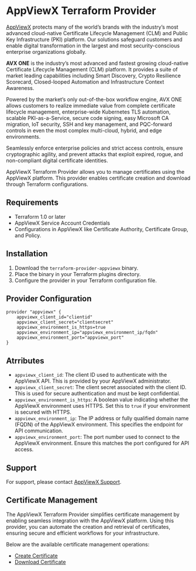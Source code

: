 # AppViewX Terraform Provider

[AppViewX](https://appviewx.com) protects many of the world’s brands with the industry’s most advanced cloud-native Certificate Lifecycle Management (CLM) and Public Key Infrastructure (PKI) platform. Our solutions safeguard customers and enable digital transformation in the largest and most security-conscious enterprise organizations globally.

**AVX ONE** is the industry’s most advanced and fastest growing cloud-native Certificate Lifecycle Management (CLM) platform. It provides a suite of market leading capabilities including Smart Discovery, Crypto Resilience Scorecard, Closed-looped Automation and Infrastructure Context Awareness.

Powered by the market’s only out-of-the-box workflow engine, AVX ONE allows customers to realize immediate value from complete certificate lifecycle management, enterprise-wide Kubernetes TLS automation, scalable PKI-as-a-Service, secure code signing, easy Microsoft CA migration, IoT security, SSH and key management, and PQC-forward controls in even the most complex multi-cloud, hybrid, and edge environments.

Seamlessly enforce enterprise policies and strict access controls, ensure cryptographic agility, and prevent attacks that exploit expired, rogue, and non-compliant digital certificate identities.

AppViewX Terraform Provider allows you to manage certificates using the AppViewX platform. This provider enables certificate creation and download through Terraform configurations.

## Requirements

- Terraform 1.0 or later
- AppViewX Service Account Credentials
- Configurations in AppViewX like Certificate Authority, Certificate Group, and Policy.

## Installation

1. Download the `terraform-provider-appviewx` binary.
2. Place the binary in your Terraform plugins directory.
3. Configure the provider in your Terraform configuration file.

## Provider Configuration

```hcl
provider "appviewx" {
    appviewx_client_id="clientid"
	appviewx_client_secret="clientsecret"
	appviewx_environment_is_https=true
	appviewx_environment_ip="appviewx_environment_ip/fqdn"
	appviewx_environment_port="appviewx_port"
}
```

## Atrributes

- `appviewx_client_id`: The client ID used to authenticate with the AppViewX API. This is provided by your AppViewX administrator.
- `appviewx_client_secret`: The client secret associated with the client ID. This is used for secure authentication and must be kept confidential.
- `appviewx_environment_is_https`: A boolean value indicating whether the AppViewX environment uses HTTPS. Set this to `true` if your environment is secured with HTTPS.
- `appviewx_environment_ip`: The IP address or fully qualified domain name (FQDN) of the AppViewX environment. This specifies the endpoint for API communication.
- `appviewx_environment_port`: The port number used to connect to the AppViewX environment. Ensure this matches the port configured for API access.

## Support
For support, please contact [AppViewX Support](https://www.appviewx.com/support).

## Certificate Management

The AppViewX Terraform Provider simplifies certificate management by enabling seamless integration with the AppViewX platform. Using this provider, you can automate the creation and retrieval of certificates, ensuring secure and efficient workflows for your infrastructure.

Below are the available certificate management operations:
- [Create Certificate](./create-certificate/appviewx_create_certificate.md)
- [Download Certificate](./download-certificate/appviewx_download_certificate.md)